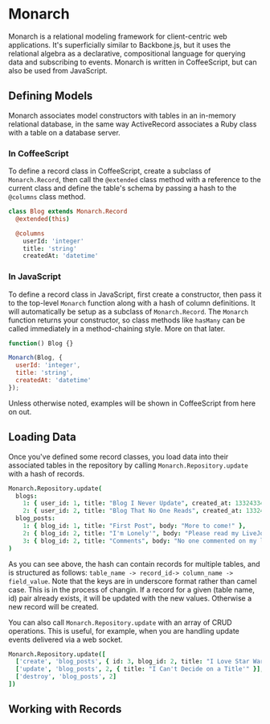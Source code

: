 # Monarch

Monarch is a relational modeling framework for client-centric web applications.
It's superficially similar to Backbone.js, but it uses the relational algebra as
a declarative, compositional language for querying data and subscribing to
events. Monarch is written in CoffeeScript, but can also be used from
JavaScript.

## Defining Models

Monarch associates model constructors with tables in an in-memory relational
database, in the same way ActiveRecord associates a Ruby class with a table on a
database server.

### In CoffeeScript

To define a record class in CoffeeScript, create a subclass of `Monarch.Record`,
then call the `@extended` class method with a reference to the current class and
define the table's schema by passing a hash to the `@columns` class method.

```coffeescript
class Blog extends Monarch.Record
  @extended(this)

  @columns
    userId: 'integer'
    title: 'string'
    createdAt: 'datetime'
```

### In JavaScript

To define a record class in JavaScript, first create a constructor, then pass it
to the top-level `Monarch` function along with a hash of column definitions. It
will automatically be setup as a subclass of `Monarch.Record`. The `Monarch`
function returns your constructor, so class methods like `hasMany` can be called
immediately in a method-chaining style. More on that later.

```javascript
function() Blog {}

Monarch(Blog, {
  userId: 'integer',
  title: 'string',
  createdAt: 'datetime'
});
```

Unless otherwise noted, examples will be shown in CoffeeScript from here on out.

## Loading Data

Once you've defined some record classes, you load data into their associated
tables in the repository by calling `Monarch.Repository.update` with a hash of
records.

```coffeescript
Monarch.Repository.update(
  blogs:
    1: { user_id: 1, title: "Blog I Never Update", created_at: 1332433460811 },
    2: { user_id: 2, title: "Blog That No One Reads", created_at: 1332433434561 }
  blog_posts:
    1: { blog_id: 1, title: "First Post", body: "More to come!" },
    2: { blog_id: 2, title: "I'm Lonely'", body: "Please read my LiveJournal." },
    3: { blog_id: 2, title: "Comments", body: "No one commented on my last post." }
)
```

As you can see above, the hash can contain records for multiple tables, and is
structured as follows: `table_name -> record_id-> column_name -> field_value`.
Note that the keys are in underscore format rather than camel case. This is in
the process of changin. If a record for a given (table name, id) pair already
exists, it will be updated with the new values. Otherwise a new record will be
created.

You can also call `Monarch.Repository.update` with an array of CRUD operations.
This is useful, for example, when you are handling update events delivered via a
web socket.

```coffeescript
Monarch.Repository.update([
  ['create', 'blog_posts', { id: 3, blog_id: 2, title: "I Love Star Wars!" }],
  ['update', 'blog_posts', 2, { title: "I Can't Decide on a Title'" }],
  ['destroy', 'blog_posts', 2]
])
```

## Working with Records


